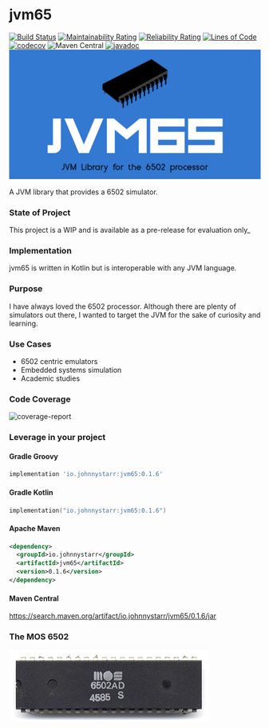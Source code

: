# jvm65
[![Build Status](https://www.travis-ci.com/johnnystarr/jvm65.svg?branch=main)](https://www.travis-ci.com/johnnystarr/jvm65)
[![Maintainability Rating](https://sonarcloud.io/api/project_badges/measure?project=johnnystarr_jvm65&metric=sqale_rating)](https://sonarcloud.io/dashboard?id=johnnystarr_jvm65)
[![Reliability Rating](https://sonarcloud.io/api/project_badges/measure?project=johnnystarr_jvm65&metric=reliability_rating)](https://sonarcloud.io/dashboard?id=johnnystarr_jvm65)
[![Lines of Code](https://sonarcloud.io/api/project_badges/measure?project=johnnystarr_jvm65&metric=ncloc)](https://sonarcloud.io/dashboard?id=johnnystarr_jvm65)
[![codecov](https://codecov.io/gh/johnnystarr/jvm65/branch/main/graph/badge.svg?token=0R7WKAOCSG)](https://codecov.io/gh/johnnystarr/jvm65)
![Maven Central](https://img.shields.io/maven-central/v/io.johnnystarr/jvm65)
[![javadoc](https://javadoc.io/badge2/io.johnnystarr/jvm65/javadoc.svg)](https://javadoc.io/doc/io.johnnystarr/jvm65)
![jvm65-logo](doc/jvm65.png)

A JVM library that provides a 6502 simulator.

### State of Project
This project is a WIP and is available as a pre-release for evaluation only_

### Implementation
jvm65 is written in Kotlin but is interoperable with any JVM language.

### Purpose
I have always loved the 6502 processor.  Although there are plenty of simulators out there, I wanted to target the JVM for the sake of curiosity and learning.

### Use Cases

- 6502 centric emulators
- Embedded systems simulation
- Academic studies

### Code Coverage
![coverage-report](https://codecov.io/gh/johnnystarr/jvm65/branch/main/graphs/sunburst.svg)

### Leverage in your project

#### Gradle Groovy

```groovy
implementation 'io.johnnystarr:jvm65:0.1.6'
```

#### Gradle Kotlin

```kotlin
implementation("io.johnnystarr:jvm65:0.1.6")
```

#### Apache Maven
```xml
<dependency>
  <groupId>io.johnnystarr</groupId>
  <artifactId>jvm65</artifactId>
  <version>0.1.6</version>
</dependency>
```

#### Maven Central
https://search.maven.org/artifact/io.johnnystarr/jvm65/0.1.6/jar

### The MOS 6502
![jvm65-logo](doc/6502.jpeg)
